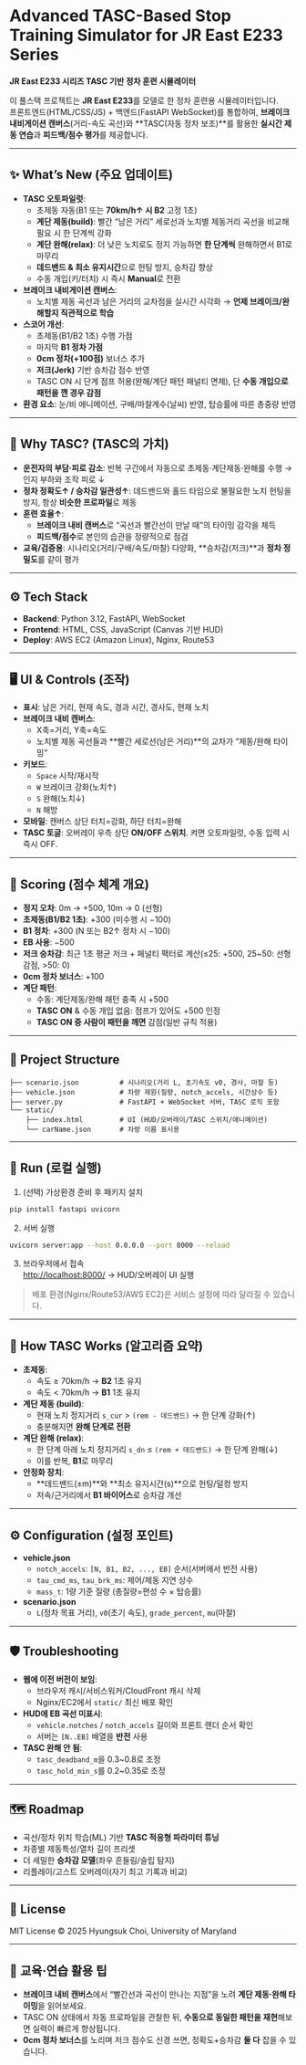 # Advanced TASC-Based Stop Training Simulator for JR East E233 Series
**JR East E233 시리즈 TASC 기반 정차 훈련 시뮬레이터**

이 풀스택 프로젝트는 **JR East E233**를 모델로 한 정차 훈련용 시뮬레이터입니다.  
프론트엔드(HTML/CSS/JS) + 백엔드(FastAPI WebSocket)를 통합하여, **브레이크 내비게이션 캔버스**(거리-속도 곡선)와 **TASC(자동 정차 보조)**를 활용한 **실시간 제동 연습**과 **피드백/점수 평가**를 제공합니다.

---

## ✨ What’s New (주요 업데이트)
- **TASC 오토파일럿**:
  - 초제동 자동(B1 또는 **70km/h↑ 시 B2** 고정 1초)
  - **계단 제동(build)**: 빨간 “남은 거리” 세로선과 노치별 제동거리 곡선을 비교해 필요 시 한 단계씩 강화
  - **계단 완해(relax)**: 더 낮은 노치로도 정지 가능하면 **한 단계씩** 완해하면서 B1로 마무리
  - **데드밴드 & 최소 유지시간**으로 헌팅 방지, 승차감 향상
  - 수동 개입(키/터치) 시 즉시 **Manual**로 전환
- **브레이크 내비게이션 캔버스**:
  - 노치별 제동 곡선과 남은 거리의 교차점을 실시간 시각화 → **언제 브레이크/완해할지 직관적으로 학습**
- **스코어 개선**:
  - 초제동(B1/B2 1초) 수행 가점
  - 마지막 **B1 정차 가점**
  - **0cm 정차(+100점)** 보너스 추가
  - **저크(Jerk)** 기반 승차감 점수 반영
  - TASC ON 시 단계 점프 허용(완해/계단 패턴 패널티 면제), 단 **수동 개입으로 패턴을 깬 경우 감점**
- **환경 요소**: 눈/비 애니메이션, 구배/마찰계수(날씨) 반영, 탑승률에 따른 총중량 반영

---

## 🧠 Why TASC? (TASC의 가치)
- **운전자의 부담·피로 감소**: 반복 구간에서 자동으로 초제동·계단제동·완해를 수행 → 인지 부하와 조작 피로 ↓
- **정차 정확도↑ / 승차감 일관성↑**: 데드밴드와 홀드 타임으로 불필요한 노치 헌팅을 방지, 항상 **비슷한 프로파일**로 제동
- **훈련 효율↑**:
  - **브레이크 내비 캔버스**로 “곡선과 빨간선이 만날 때”의 타이밍 감각을 체득
  - **피드백/점수**로 본인의 습관을 정량적으로 점검
- **교육/검증용**: 시나리오(거리/구배/속도/마찰) 다양화, **승차감(저크)**과 **정차 정밀도**를 같이 평가

---

## ⚙️ Tech Stack
- **Backend**: Python 3.12, FastAPI, WebSocket
- **Frontend**: HTML, CSS, JavaScript (Canvas 기반 HUD)
- **Deploy**: AWS EC2 (Amazon Linux), Nginx, Route53

---

## 🖥 UI & Controls (조작)
- **표시**: 남은 거리, 현재 속도, 경과 시간, 경사도, 현재 노치
- **브레이크 내비 캔버스**:
  - X축=거리, Y축=속도
  - 노치별 제동 곡선들과 **빨간 세로선(남은 거리)**의 교차가 “제동/완해 타이밍”
- **키보드**:
  - `Space` 시작/재시작
  - `W` 브레이크 강화(노치↑)
  - `S` 완해(노치↓)
  - `N` 해방
- **모바일**: 캔버스 상단 터치=강화, 하단 터치=완해
- **TASC 토글**: 오버레이 우측 상단 **ON/OFF 스위치**. 켜면 오토파일럿, 수동 입력 시 즉시 OFF.

---

## 🧩 Scoring (점수 체계 개요)
- **정지 오차**: 0m → +500, 10m → 0 (선형)
- **초제동(B1/B2 1초)**: +300 (미수행 시 −100)
- **B1 정차**: +300 (N 또는 B2↑ 정차 시 −100)
- **EB 사용**: −500
- **저크 승차감**: 최근 1초 평균 저크 + 페널티 팩터로 계산(≤25: +500, 25~50: 선형 감점, >50: 0)
- **0cm 정차 보너스**: +100
- **계단 패턴**:
  - 수동: 계단제동/완해 패턴 충족 시 +500
  - **TASC ON** & 수동 개입 없음: 점프가 있어도 +500 인정
  - **TASC ON 중 사람이 패턴을 깨면** 감점(일반 규칙 적용)

---

## 🔧 Project Structure
```
├── scenario.json          # 시나리오(거리 L, 초기속도 v0, 경사, 마찰 등)
├── vehicle.json           # 차량 제원(질량, notch_accels, 시간상수 등)
├── server.py              # FastAPI + WebSocket 서버, TASC 로직 포함
└── static/
    ├── index.html         # UI (HUD/오버레이/TASC 스위치/애니메이션)
    └── carName.json       # 차량 이름 표시용
```

---

## 🚀 Run (로컬 실행)
1. (선택) 가상환경 준비 후 패키지 설치
```bash
pip install fastapi uvicorn
```
2. 서버 실행
```bash
uvicorn server:app --host 0.0.0.0 --port 8000 --reload
```
3. 브라우저에서 접속  
[http://localhost:8000/](http://localhost:8000/) → HUD/오버레이 UI 실행

> 배포 환경(Nginx/Route53/AWS EC2)은 서비스 설정에 따라 달라질 수 있습니다.

---

## 🧪 How TASC Works (알고리즘 요약)
- **초제동**:
  - 속도 ≥ 70km/h → **B2** 1초 유지
  - 속도 < 70km/h → **B1** 1초 유지
- **계단 제동 (build)**:
  - 현재 노치 정지거리 `s_cur` > `(rem - 데드밴드)` → 한 단계 강화(↑)
  - 충분해지면 **완해 단계로 전환**
- **계단 완해 (relax)**:
  - 한 단계 아래 노치 정지거리 `s_dn` ≤ `(rem + 데드밴드)` → 한 단계 완해(↓)
  - 이를 반복, **B1**로 마무리
- **안정화 장치**:
  - **데드밴드(±m)**와 **최소 유지시간(s)**으로 헌팅/덜컹 방지
  - 저속/근거리에서 **B1 바이어스**로 승차감 개선

---

## ⚙️ Configuration (설정 포인트)
- **vehicle.json**
  - `notch_accels`: `[N, B1, B2, ..., EB]` 순서(서버에서 반전 사용)
  - `tau_cmd_ms`, `tau_brk_ms`: 제어/제동 지연 상수
  - `mass_t`: 1량 기준 질량 (총질량=편성 수 × 탑승률)
- **scenario.json**
  - `L`(정차 목표 거리), `v0`(초기 속도), `grade_percent`, `mu`(마찰)

---

## 🛡 Troubleshooting
- **웹에 이전 버전이 보임**:
  - 브라우저 캐시/서비스워커/CloudFront 캐시 삭제
  - Nginx/EC2에서 `static/` 최신 배포 확인
- **HUD에 EB 곡선 미표시**:
  - `vehicle.notches` / `notch_accels` 길이와 프론트 렌더 순서 확인
  - 서버는 `[N..EB]` 배열을 **반전** 사용
- **TASC 완해 안 됨**:
  - `tasc_deadband_m`을 0.3~0.8로 조정
  - `tasc_hold_min_s`를 0.2~0.35로 조정

---

## 🗺 Roadmap
- 곡선/정차 위치 학습(ML) 기반 **TASC 적응형 파라미터 튜닝**
- 차종별 제동특성/열차 길이 프리셋
- 더 세밀한 **승차감 모델**(좌우 흔들림/슬립 탐지)
- 리플레이/고스트 오버레이(자기 최고 기록과 비교)

---

## 📄 License
MIT License © 2025 Hyungsuk Choi, University of Maryland

---

## 📌 교육·연습 활용 팁
- **브레이크 내비 캔버스**에서 “빨간선과 곡선이 만나는 지점”을 노려 **계단 제동·완해 타이밍**을 읽어보세요.
- TASC ON 상태에서 자동 프로파일을 관찰한 뒤, **수동으로 동일한 패턴을 재현**해보면 실력이 빠르게 향상됩니다.
- **0cm 정차 보너스**를 노리며 저크 점수도 신경 쓰면, 정확도+승차감 **둘 다** 잡을 수 있습니다.

